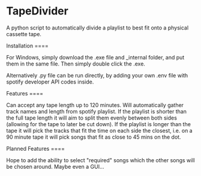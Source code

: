 # TapeDivider
A python script to automatically divide a playlist to best fit onto a physical cassette tape.

Installation ====

For Windows, simply download the .exe file and _internal folder, and put them in the same file.
Then simply double click the .exe.

Alternatively .py file can be run directly, by adding your own .env file with spotify developer API codes inside.

Features ====

Can accept any tape length up to 120 minutes. 
Will automatically gather track names and length from spotify playlist. 
If the playlist is shorter than the full tape length it will aim to split them evenly between both sides (allowing for the tape to later be cut down).
If the playlist is longer than the tape it will pick the tracks that fit the time on each side the closest, i.e. on a 90 minute tape it will pick songs that fit as close to 45 mins on the dot.

Planned Features ====

Hope to add the ability to select "required" songs which the other songs will be chosen around.
Maybe even a GUI...
